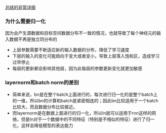 <a href='https://zhuanlan.zhihu.com/p/33173246' target='_blank'>总结的非常详细</a>

### 为什么需要归一化

因为会产生源数据和目标空间数据分布不一致的情况，也就导致了每个神经元的输入数据不再是独立同分布的
- 上层参数需要不断适应新的输入数据的分布，降低了学习速度
- 下层的输入的变化可能趋向于变大或者变小，导致上层落入饱和区，造成学习过早停止
- 每层的更新都会影响其他层，因为此每层的参数更新变化就更加敏感

### layernorm和batch norm的差别

- 简单来说，bn是在整个batch上面进行的，每次进行归一化的是整个batch上的一维，所以bn的计算和batch是紧密相连的；因此bn比较适用于一个batch比较大，而且数据分布比较接近。
- 而layernorm是在数据上面进行的归一化，所以ln就可以适用于rnn这样的网络，但是ln对于一个数据中的不同特征（特别是不相似的特征）进行了归一化，这样会降低模型的表达能力
